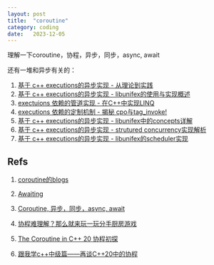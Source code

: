 ```yaml
---
layout: post
title:  "coroutine"
category: coding
date:   2023-12-05
---
```


理解一下coroutine，协程，异步，同步，async, await

还有一堆和异步有关的：

1. [基于 c++ executions的异步实现 - 从理论到实践](https://zhuanlan.zhihu.com/p/675374590)
2. [基于 c++ executions的异步实现 - libunifex的使用与实现概述](https://zhuanlan.zhihu.com/p/675374932)
3. [exectuions 依赖的管道实现 - 在C++中实现LINQ](https://zhuanlan.zhihu.com/p/675375237)
4. [executions 依赖的定制机制 - 揭秘 cpo与tag_invoke!](https://zhuanlan.zhihu.com/p/675375376)
5. [基于 c++ executions的异步实现 - libunifex中的concepts详解](https://zhuanlan.zhihu.com/p/675375661)
6. [基于 c++ executions的异步实现 - strutured concurrency实现解析](https://zhuanlan.zhihu.com/p/675375816)
7. [基于 c++ executions的异步实现 - libunifex的scheduler实现](https://zhuanlan.zhihu.com/p/675376944)


## Refs

1. [coroutine的blogs](https://lewissbaker.github.io/)

2. [Awaiting](https://kirit.com/How%20C%2B%2B%20coroutines%20work/Awaiting)

3. [Coroutine, 异步，同步，async, await](https://zhuanlan.zhihu.com/p/237067072)

4. [协程难理解？那么就来玩一玩分手厨房游戏](https://zhuanlan.zhihu.com/p/430372196)

5. [The Coroutine in C++ 20 协程初探](https://zhuanlan.zhihu.com/p/237952115)

6. [跟我学c++中级篇——再谈C++20中的协程](https://mp.weixin.qq.com/s/ySdJFCDyt5CQLU4mhYpkTA)

